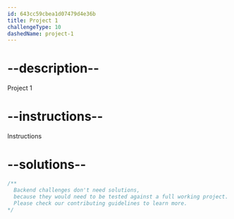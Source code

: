 ```yaml
---
id: 643cc59cbea1d07479d4e36b
title: Project 1
challengeType: 10
dashedName: project-1
---
```


# --description--

Project 1

# --instructions--

Instructions

# --solutions--

```js
/**
  Backend challenges don't need solutions,
  because they would need to be tested against a full working project.
  Please check our contributing guidelines to learn more.
*/
```